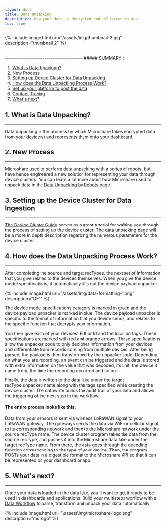 ```yaml
---
layout: docs
title: Data Unpacking
description: How your data is decrypted and delivered to you
toc: true
---
```




{% include image.html url="/assets/img/thumbnail-3.jpg" description="thumbnail 2" %}

<br>
---------------------------------------
##### SUMMARY : 

1. [What is Data Upacking?](./#1-what-is-data-unpacking)
2. [New Process](./#2-new-process)
3. [Setting up Device Cluster for Data Unpacking](./#3-setting-up-device-clsuter-for-data-unpacking)
4. [How does the Data Unpacking Process Work?](./#4-how-does-the-data-unpacking-process-work)
5. [Set up your platform to post the data](./#5-set-up-your-platform-to-post-the-data)
6. [Contact Tracing](./#6-contact-tracing)
7. [What's next?](./#7-whats-next)



## 1. What is Data Unpacking?
---------------------------------------

Data unpacking is the process by which Microshare takes encrypted data from your device(s) and represents them onto your dashboard.  

## 2. New Process
---------------------------------------

Microshare used to perform data unpacking with a series of robots, but have hence engineered a new solution for representing your data through device clusters. You can learn a lot more about how Microshare used to unpack data in the [Data Unpacking by Robots](/docs/2/technical/microshare-platform-advanced/data-unpacking-by-robots) page.

## 3. Setting up the Device Cluster for Data Ingestion
---------------------------------------

[The Device Cluster Guide](/docs/2/technical/microshare-platform/device-cluster-guide/) serves as a great tutorial for walking you through the process of setting up the device cluster. The data unpacking page will be a more in depth description regarding the numerous parameters for the device cluster. 

## 4. How does the Data Unpacking Process Work?
---------------------------------------

After completing the source and target recTypes, the next set of information that you give relates to the devices themselves. When you give the device model specifications, it automatically fills out the device payload unpacker.


{% include image.html url="/assets/img/data-formatting-1.png" description="DF1" %}

The device model specifications catagory is marked in green and the device payload unpacker is marked in blue. The device payload unpacker is specific to the format of information that you device sends, and relates to the specific function that  decrypts your information. 


You then give each of your devices' EUI or Id and the location tags. These specifications are marked with red and orange arrows. These specifications allow the unpacker code to only decipher information from your devices and differentiate from records coming from multiple devices. After being parsed, the payload is then transformed by the unpacker code. Depending on what you are recording, an event can be triggered and the data  is stored with extra information on the value that was decoded, its unit, the device it came from, the time the recording occurred and so on. 

Finally, the data is written to the data lake under the target recType.unpacked name along with the tags specified while creating the device cluster. The datawrite builds the audit trail of your data and allows the triggering of the next step in the workflow. 

#### The entire process looks like this:

Data from your sensors is sent via wireless LoRaWAN signal to your LoRaWAN gateway. The gateways sends the data via WiFi or cellular signal to its corresponding network and then to the Microshare network under the source recType name. The device cluster program takes the data from the source recType, and pushes it into the Microshare data lake under the target recType name. From there, the data goes through the decoding function corresponding to the type of your device. Then, the program POSTs your data in a digestible format to the Microshare API so that it can be represented on your dashboard or app.  

## 5. What's next?
---------------------------------------

Once your data is loaded in the data lake, you'll want to get it ready to be used in dashboards and applications. Build your multisteps worflow with a [Data Workflow](../data-workflow) to parse, transform and unpack your data automatically.  

{% include image.html url="\assets\img\microshare-logo.png"  description="ms logo" %}